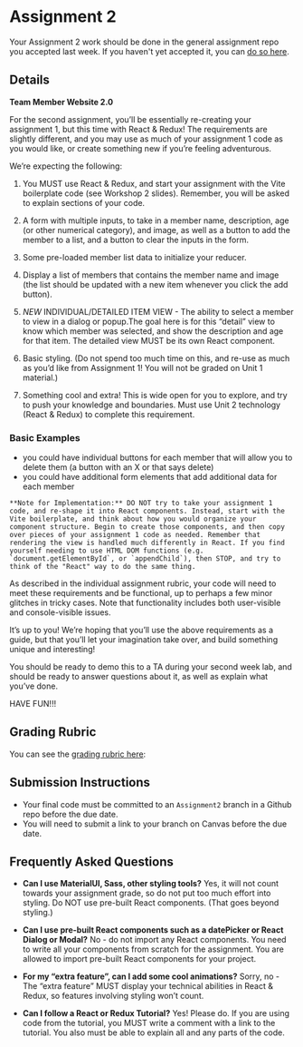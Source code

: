 # Assignment 2

Your Assignment 2 work should be done in the general assignment repo you accepted last week. If you haven't yet accepted it, you can [do so here](https://classroom.github.com/a/aS7pjGjo).

## Details

**Team Member Website 2.0**

For the second assignment, you’ll be essentially re-creating your assignment 1, but this time with React & Redux! The requirements are slightly different, and you may use as much of your assignment 1 code as you would like, or create something new if you’re feeling adventurous.

We’re expecting the following:


1. You MUST use React & Redux, and start your assignment with the Vite boilerplate code (see Workshop 2 slides). Remember, you will be asked to explain sections of your code.

1. A form with multiple inputs, to take in a member name, description, age (or other numerical category), and image, as well as a button to add the member to a list, and a button to clear the inputs in the form.

1. Some pre-loaded member list data to initialize your reducer.

1. Display a list of members that contains the member name and image (the list should be updated with a new item whenever you click the add button).

1. *NEW* INDIVIDUAL/DETAILED ITEM VIEW - The ability to select a member to view in a dialog or popup.The goal here is for this “detail” view to know which member was selected, and show the description and age for that item. The detailed view MUST be its own React component.

1. Basic styling. (Do not spend too much time on this, and re-use as much as you’d like from Assignment 1! You will not be graded on Unit 1 material.)

1. Something cool and extra! This is wide open for you to explore, and try to push your knowledge and boundaries. Must use Unit 2 technology (React & Redux) to complete this requirement. 

### Basic Examples

- you could have individual buttons for each member that will allow you to delete them (a button with an X or that says delete)
- you could have additional form elements that add additional data for each member

```{warning}
**Note for Implementation:** DO NOT try to take your assignment 1 code, and re-shape it into React components. Instead, start with the Vite boilerplate, and think about how you would organize your component structure. Begin to create those components, and then copy over pieces of your assignment 1 code as needed. Remember that rendering the view is handled much differently in React. If you find yourself needing to use HTML DOM functions (e.g. `document.getElementById`, or `appendChild`), then STOP, and try to think of the "React" way to do the same thing.
```

As described in the individual assignment rubric, your code will need to meet these requirements and be functional, up to perhaps a few minor glitches in tricky cases. Note that functionality includes both user-visible and console-visible issues.

It’s up to you! We’re hoping that you’ll use the above requirements as a guide, but that you’ll let your imagination take over, and build something unique and interesting!

You should be ready to demo this to a TA during your second week lab, and should be ready to answer questions about it, as well as explain what you’ve done.

HAVE FUN!!!

## Grading Rubric

You can see the [grading rubric here](page_rubric):

## Submission Instructions

- Your final code must be committed to an `Assignment2` branch in a Github repo before the due date.
- You will need to submit a link to your branch on Canvas before the due date.

## Frequently Asked Questions

- **Can I use MaterialUI, Sass, other styling tools?** Yes, it will not count towards your assignment grade, so do not put too much effort into styling. Do NOT use pre-built React components. (That goes beyond styling.)

- **Can I use pre-built React components such as a datePicker or React Dialog or Modal?**
No - do not import any React components. You need to write all your components from scratch for the assignment. You are allowed to import pre-built React components for your project.

- **For my “extra feature”, can I add some cool animations?**
Sorry, no - The “extra feature” MUST display your technical abilities in React & Redux, so features involving styling won’t count.

- **Can I follow a React or Redux Tutorial?**
Yes! Please do. If you are using code from the tutorial, you MUST write a comment with a link to the tutorial. You also must be able to explain all and any parts of the code.

